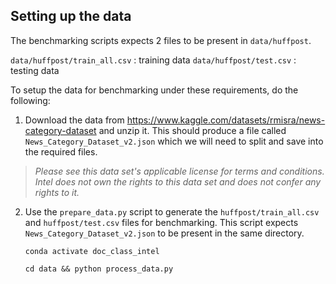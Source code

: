 ## Setting up the data

The benchmarking scripts expects 2 files to be present in `data/huffpost`.

`data/huffpost/train_all.csv` : training data
`data/huffpost/test.csv` : testing data

To setup the data for benchmarking under these requirements, do the following:

1. Download the data from https://www.kaggle.com/datasets/rmisra/news-category-dataset and unzip it.  This should produce a file called `News_Category_Dataset_v2.json` which we will need to split and save into the required files.
> *Please see this data set's applicable license for terms and conditions. Intel does not own the rights to this data set and does not confer any rights to it.*
   
2. Use the `prepare_data.py` script to generate the `huffpost/train_all.csv` and `huffpost/test.csv` files for benchmarking.  This script expects `News_Category_Dataset_v2.json` to be present in the same directory.

    `conda activate doc_class_intel`

    `cd data && python process_data.py`
